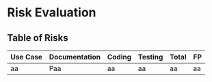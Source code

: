 
# Risk Evaluation

## Table of Risks

| Use Case | Documentation | Coding | Testing | Total| FP |
|:----------|:-----------------|:-------------------------------|:------------|:------------|:----------------|
| aa  | Paa   | aa | aa | aa |  aa | aa |
